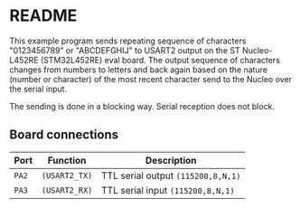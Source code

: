 # README

This example program sends repeating sequence of characters
"0123456789" or "ABCDEFGHIJ" to USART2 output on the 
ST Nucleo-L452RE (STM32L452RE) eval board. The output sequence
of characters changes from numbers to letters and back again
based on the nature (number or character) of the most recent
character send to the Nucleo over the serial input.

The sending is done in a blocking way.
Serial reception does not block.

## Board connections

| Port  | Function      | Description                        |
| ----- | ------------- | ---------------------------------- |
| `PA2` | `(USART2_TX)` | TTL serial output `(115200,8,N,1)` |
| `PA3` | `(USART2_RX)` | TTL serial input `(115200,8,N,1)`  |

